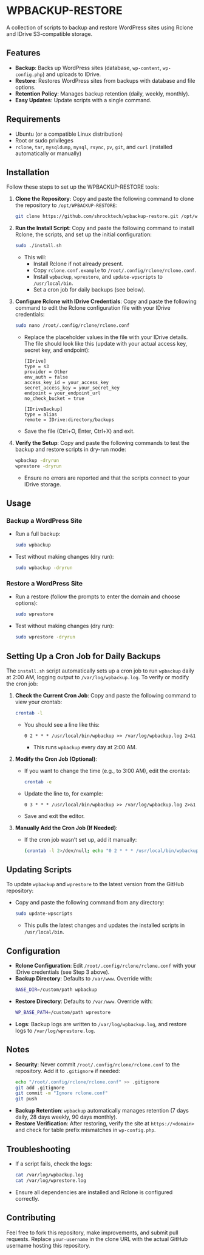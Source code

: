 # WPBACKUP-RESTORE

A collection of scripts to backup and restore WordPress sites using Rclone and IDrive S3-compatible storage.

## Features
- **Backup**: Backs up WordPress sites (database, `wp-content`, `wp-config.php`) and uploads to IDrive.
- **Restore**: Restores WordPress sites from backups with database and file options.
- **Retention Policy**: Manages backup retention (daily, weekly, monthly).
- **Easy Updates**: Update scripts with a single command.

## Requirements
- Ubuntu (or a compatible Linux distribution)
- Root or sudo privileges
- `rclone`, `tar`, `mysqldump`, `mysql`, `rsync`, `pv`, `git`, and `curl` (installed automatically or manually)

## Installation

Follow these steps to set up the WPBACKUP-RESTORE tools:

1. **Clone the Repository**:
   Copy and paste the following command to clone the repository to `/opt/WPBACKUP-RESTORE`:
   ```bash
   git clone https://github.com/shrocktech/wpbackup-restore.git /opt/wpbackup-restore && chmod +x /opt/wpbackup-restore/install.sh /opt/wpbackup-restore/update.sh /opt/wpbackup-restore/wpbackup.sh /opt/wpbackup-restore/wprestore.sh && /opt/wpbackup-restore/install.sh
   ```

2. **Run the Install Script**:
   Copy and paste the following command to install Rclone, the scripts, and set up the initial configuration:
   ```bash
   sudo ./install.sh
   ```
   - This will:
     - Install Rclone if not already present.
     - Copy `rclone.conf.example` to `/root/.config/rclone/rclone.conf`.
     - Install `wpbackup`, `wprestore`, and `update-wpscripts` to `/usr/local/bin`.
     - Set a cron job for daily backups (see below).

3. **Configure Rclone with IDrive Credentials**:
   Copy and paste the following command to edit the Rclone configuration file with your IDrive credentials:
   ```bash
   sudo nano /root/.config/rclone/rclone.conf
   ```
   - Replace the placeholder values in the file with your IDrive details. The file should look like this (update with your actual access key, secret key, and endpoint):
     ```plaintext
     [IDrive]
     type = s3
     provider = Other
     env_auth = false
     access_key_id = your_access_key
     secret_access_key = your_secret_key
     endpoint = your_endpoint_url
     no_check_bucket = true

     [IDriveBackup]
     type = alias
     remote = IDrive:directory/backups
     ```
   - Save the file (Ctrl+O, Enter, Ctrl+X) and exit.

4. **Verify the Setup**:
   Copy and paste the following commands to test the backup and restore scripts in dry-run mode:
   ```bash
   wpbackup -dryrun
   wprestore -dryrun
   ```
   - Ensure no errors are reported and that the scripts connect to your IDrive storage.

## Usage

### Backup a WordPress Site
- Run a full backup:
  ```bash
  sudo wpbackup
  ```
- Test without making changes (dry run):
  ```bash
  sudo wpbackup -dryrun
  ```

### Restore a WordPress Site
- Run a restore (follow the prompts to enter the domain and choose options):
  ```bash
  sudo wprestore
  ```
- Test without making changes (dry run):
  ```bash
  sudo wprestore -dryrun
  ```

## Setting Up a Cron Job for Daily Backups

The `install.sh` script automatically sets up a cron job to run `wpbackup` daily at 2:00 AM, logging output to `/var/log/wpbackup.log`. To verify or modify the cron job:

1. **Check the Current Cron Job**:
   Copy and paste the following command to view your crontab:
   ```bash
   crontab -l
   ```
   - You should see a line like this:
     ```plaintext
     0 2 * * * /usr/local/bin/wpbackup >> /var/log/wpbackup.log 2>&1
     ```
     - This runs `wpbackup` every day at 2:00 AM.

2. **Modify the Cron Job (Optional)**:
   - If you want to change the time (e.g., to 3:00 AM), edit the crontab:
     ```bash
     crontab -e
     ```
   - Update the line to, for example:
     ```plaintext
     0 3 * * * /usr/local/bin/wpbackup >> /var/log/wpbackup.log 2>&1
     ```
   - Save and exit the editor.

3. **Manually Add the Cron Job (If Needed)**:
   - If the cron job wasn’t set up, add it manually:
     ```bash
     (crontab -l 2>/dev/null; echo "0 2 * * * /usr/local/bin/wpbackup >> /var/log/wpbackup.log 2>&1") | crontab -
     ```

## Updating Scripts

To update `wpbackup` and `wprestore` to the latest version from the GitHub repository:

- Copy and paste the following command from any directory:
  ```bash
  sudo update-wpscripts
  ```
  - This pulls the latest changes and updates the installed scripts in `/usr/local/bin`.

## Configuration

- **Rclone Configuration**: Edit `/root/.config/rclone/rclone.conf` with your IDrive credentials (see Step 3 above).
- **Backup Directory**: Defaults to `/var/www`. Override with:
  ```bash
  BASE_DIR=/custom/path wpbackup
  ```
- **Restore Directory**: Defaults to `/var/www`. Override with:
  ```bash
  WP_BASE_PATH=/custom/path wprestore
  ```
- **Logs**: Backup logs are written to `/var/log/wpbackup.log`, and restore logs to `/var/log/wprestore.log`.

## Notes
- **Security**: Never commit `/root/.config/rclone/rclone.conf` to the repository. Add it to `.gitignore` if needed:
  ```bash
  echo "/root/.config/rclone/rclone.conf" >> .gitignore
  git add .gitignore
  git commit -m "Ignore rclone.conf"
  git push
  ```
- **Backup Retention**: `wpbackup` automatically manages retention (7 days daily, 28 days weekly, 90 days monthly).
- **Restore Verification**: After restoring, verify the site at `https://<domain>` and check for table prefix mismatches in `wp-config.php`.

## Troubleshooting
- If a script fails, check the logs:
  ```bash
  cat /var/log/wpbackup.log
  cat /var/log/wprestore.log
  ```
- Ensure all dependencies are installed and Rclone is configured correctly.

## Contributing
Feel free to fork this repository, make improvements, and submit pull requests. Replace `your-username` in the clone URL with the actual GitHub username hosting this repository.
